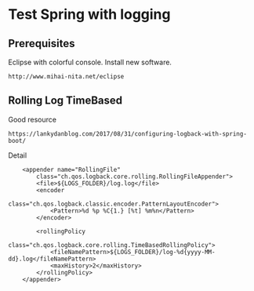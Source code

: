# Test Spring with logging 

## Prerequisites
Eclipse with colorful console.
Install new software.

```
http://www.mihai-nita.net/eclipse
```
## Rolling Log TimeBased
Good resource
```
https://lankydanblog.com/2017/08/31/configuring-logback-with-spring-boot/
```
Detail
```
    <appender name="RollingFile"
        class="ch.qos.logback.core.rolling.RollingFileAppender">
        <file>${LOGS_FOLDER}/log.log</file>
        <encoder
            class="ch.qos.logback.classic.encoder.PatternLayoutEncoder">
            <Pattern>%d %p %C{1.} [%t] %m%n</Pattern>
        </encoder>
 
        <rollingPolicy
            class="ch.qos.logback.core.rolling.TimeBasedRollingPolicy">
            <fileNamePattern>${LOGS_FOLDER}/log-%d{yyyy-MM-dd}.log</fileNamePattern>
            <maxHistory>2</maxHistory>
        </rollingPolicy>
    </appender>
```